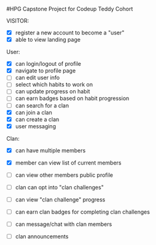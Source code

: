 #HPG
Capstone Project for Codeup Teddy Cohort

VISITOR:
- [x] register a new account to become a "user"
- [x] able to view landing page

User:
- [x] can login/logout of profile
- [x] navigate to profile page
- [ ] can edit user info
- [ ] select which habits to work on
- [ ] can update progress on habit 
- [ ] can earn badges based on habit progression
- [ ] can search for a clan
- [x] can join a clan
- [x] can create a clan
- [x] user messaging 

Clan:
- [x] can have multiple members
- [x] member can view list of current members
- [ ] can view other members public profile
- [ ] clan can opt into "clan challenges"
- [ ] can view "clan challenge" progress
- [ ] can earn clan badges for completing clan challenges
- [ ] can message/chat with clan members
- [ ] clan announcements

